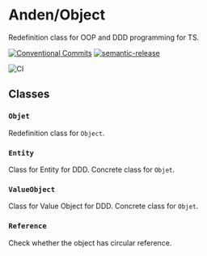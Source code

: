 # Anden/Object

Redefinition class for OOP and DDD programming for TS.

[![Conventional Commits](https://img.shields.io/badge/Conventional%20Commits-1.0.0-yellow.svg)](https://conventionalcommits.org)
[![semantic-release](https://img.shields.io/badge/%20%20%F0%9F%93%A6%F0%9F%9A%80-semantic--release-e10079.svg)](https://github.com/semantic-release/semantic-release)

![CI](https://github.com/jamashita/anden/workflows/CI/badge.svg)

## Classes

### `Objet`

Redefinition class for `Object`.

### `Entity`

Class for Entity for DDD. Concrete class for `Objet`.

### `ValueObject`

Class for Value Object for DDD. Concrete class for `Objet`.

### `Reference`

Check whether the object has circular reference.